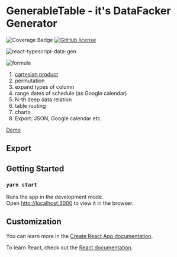 # GenerableTable - it's DataFacker Generator
<!-- Change the ## to your pull request number -->
![Coverage Badge](https://img.shields.io/endpoint?url=https://gist.githubusercontent.com/v-bortsov/a87e32a5efd1686be86c338fa404872a/raw/react-typescript-data-gen__heads_master.json)
[![GitHub license](https://img.shields.io/badge/license-MIT-blue.svg)](https://github.com/v-bortsov/react-typescript-data-gen/blob/master/LICENSE)
<!-- ![badge](https://img.shields.io/endpoint?url=https://gist.githubusercontent.com/vbortsov/a87e32a5efd1686be86c338fa404872a/raw/react-typescript-data-gen__heads_master.json) -->
![react-typescript-data-gen](https://res.cloudinary.com/practicaldev/image/fetch/s--4ejWh6tn--/c_imagga_scale,f_auto,fl_progressive,h_420,q_auto,w_1000/https://thepracticaldev.s3.amazonaws.com/i/1psjf66frvm0tldlb60b.png)

![formula](https://render.githubusercontent.com/render/math?math=\color{red}%5CHuge%20\frac{n!}{k!(n%20-%20k)!}%20=%20\binom{n}{k}%20=%20{}^{n}C_{k}%20=%20C_{n}^k)

1) [cartesian product](https://en.wikipedia.org/wiki/Cartesian_product)
2) permutation
3) expand types of column
4) range dates of schedule (as Google calendar)
5) N-th deep data relation
6) table routing
7) charts
8) Export: JSON, Google calendar etc.

[Demo](http://digital-adept.com/generabletable)

## Export
## Getting Started
### `yarn start`

Runs the app in the development mode.<br />
Open [http://localhost:3000](http://localhost:3000) to view it in the browser.

## Customization

You can learn more in the [Create React App documentation](https://facebook.github.io/create-react-app/docs/getting-started).

To learn React, check out the [React documentation](https://reactjs.org/).
